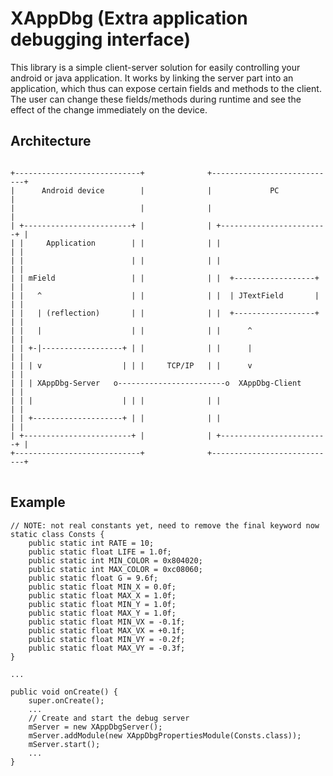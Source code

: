 XAppDbg (Extra application debugging interface)
===============================================

This library is a simple client-server solution for easily controlling your android or java application.
It works by linking the server part into an application, which thus can expose certain fields and methods to the client.
The user can change these fields/methods during runtime and see the effect of the change immediately on the device.


Architecture
------------

<pre>
<code>
+----------------------------+              +----------------------------+
|      Android device        |              |             PC             |
|                            |              |                            |
| +------------------------+ |              | +------------------------+ |
| |     Application        | |              | |                        | |
| |                        | |              | |                        | | 
| | mField                 | |              | |  +------------------+  | |
| |   ^                    | |              | |  | JTextField       |  | |
| |   | (reflection)       | |              | |  +------------------+  | |
| |   |                    | |              | |      ^                 | |
| | +-|------------------+ | |              | |      |                 | |
| | | v                  | | |     TCP/IP   | |      v                 | |
| | | XAppDbg-Server   o------------------------o  XAppDbg-Client      | |
| | |                    | | |              | |                        | |
| | +--------------------+ | |              | |                        | |
| +------------------------+ |              | +------------------------+ |
+----------------------------+              +----------------------------+
</code>
</pre>

Example
-------

    // NOTE: not real constants yet, need to remove the final keyword now
    static class Consts {
        public static int RATE = 10;
        public static float LIFE = 1.0f;
        public static int MIN_COLOR = 0x804020;
        public static int MAX_COLOR = 0xc08060;
        public static float G = 9.6f;
        public static float MIN_X = 0.0f;
        public static float MAX_X = 1.0f;
        public static float MIN_Y = 1.0f;
        public static float MAX_Y = 1.0f;
        public static float MIN_VX = -0.1f;
        public static float MAX_VX = +0.1f;
        public static float MIN_VY = -0.2f;
        public static float MAX_VY = -0.3f;
    }
    
    ...
    
    public void onCreate() {
        super.onCreate();
        ...
        // Create and start the debug server
        mServer = new XAppDbgServer();
        mServer.addModule(new XAppDbgPropertiesModule(Consts.class));
        mServer.start();
        ...
    }


